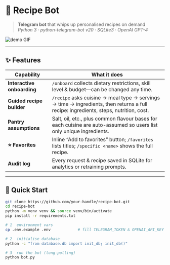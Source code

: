# 🥘 Recipe Bot

> **Telegram bot** that whips up personalised recipes on demand  
> *Python 3 · python-telegram-bot v20 · SQLite3 · OpenAI GPT-4*

![demo GIF](docs/demo.gif)

---

## ✨ Features

| Capability | What it does |
|-------------|-------------|
| **Interactive onboarding** | `/onboard` collects dietary restrictions, skill level & budget—can be changed any time. |
| **Guided recipe builder** | `/recipe` asks cuisine → meal type → servings → time → ingredients, then returns a full recipe: ingredients, steps, nutrition, cost. |
| **Pantry assumptions** | Salt, oil, etc., plus common flavour bases for each cuisine are auto-assumed so users list only unique ingredients. |
| **⭐ Favorites** | Inline “Add to favorites” button; `/favorites` lists titles; `/specific <name>` shows the full recipe. |
| **Audit log** | Every request & recipe saved in SQLite for analytics or retraining prompts. |

---

## 🚀 Quick Start

```bash
git clone https://github.com/your-handle/recipe-bot.git
cd recipe-bot
python -m venv venv && source venv/bin/activate
pip install -r requirements.txt

# 1  environment vars
cp .env.example .env            # fill TELEGRAM_TOKEN & OPENAI_API_KEY

# 2  initialise database
python -c "from database.db import init_db; init_db()"

# 3  run the bot (long-polling)
python bot.py
